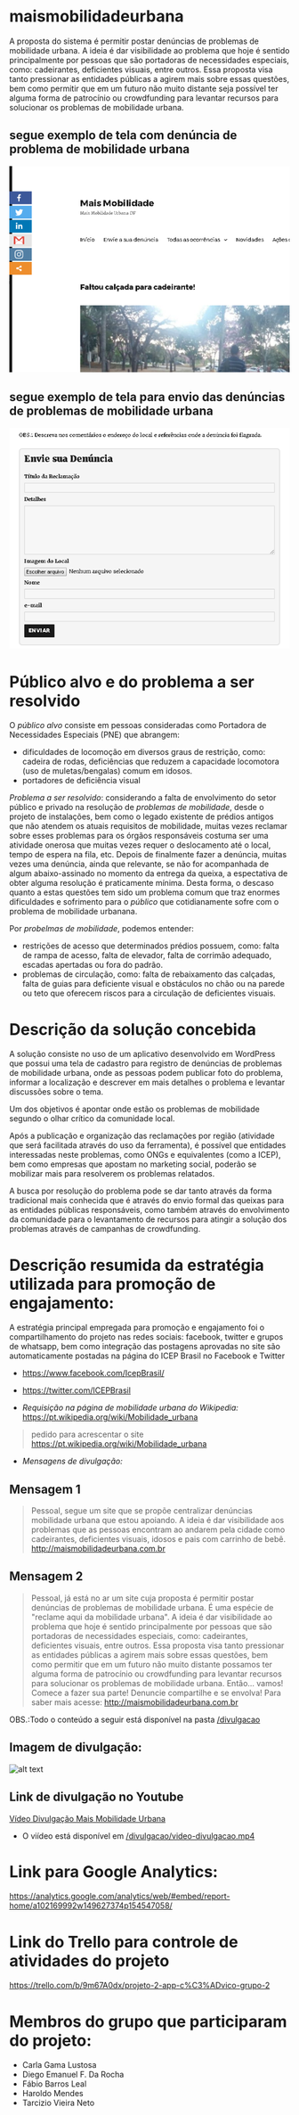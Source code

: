 # maismobilidadeurbana
A proposta do sistema é permitir postar denúncias de problemas de mobilidade urbana. A ideia é dar visibilidade ao problema que hoje é sentido principalmente por pessoas que são portadoras de necessidades especiais, como: cadeirantes, deficientes visuais, entre outros. Essa proposta visa tanto pressionar as entidades públicas a agirem mais sobre essas questões, bem como permitir que em um futuro não muito distante seja possível ter alguma forma de patrocínio ou crowdfunding para levantar recursos para solucionar os problemas de mobilidade urbana.

## segue exemplo de tela com denúncia de problema de mobilidade urbana
![alt text](print-tela/print-reclamacao.png)

## segue exemplo de tela para envio das denúncias de problemas de mobilidade urbana
![alt text](print-tela/print-tela-denuncia.png)

# Público alvo e do problema a ser resolvido
O *público alvo* consiste em pessoas consideradas como Portadora de Necessidades Especiais (PNE) que abrangem:
- dificuldades de locomoção em diversos graus de restrição, como: cadeira de rodas, deficiências que reduzem a capacidade locomotora (uso de muletas/bengalas) comum em idosos.
- portadores de deficiência visual

*Problema a ser resolvido*: considerando a falta de envolvimento do setor público e privado na resolução de *problemas de mobilidade*, desde o projeto de instalações, bem como o legado existente de prédios antigos que não atendem os atuais requisitos de mobilidade, muitas vezes reclamar sobre esses problemas para os órgãos responsáveis costuma ser uma atividade onerosa que muitas vezes requer o deslocamento até o local, tempo de espera na fila, etc. Depois de finalmente fazer a denúncia, muitas vezes uma denúncia, ainda que relevante, se não for acompanhada de algum abaixo-assinado no momento da entrega da queixa, a espectativa de obter alguma resolução é praticamente mínima. Desta forma, o descaso quanto a estas questões tem sido um problema comum que traz enormes dificuldades e sofrimento para o *público* que cotidianamente sofre com o problema de mobilidade urbanana.

Por *probelmas de mobilidade*, podemos entender: 
- restrições de acesso que determinados prédios possuem, como: falta de rampa de acesso, falta de elevador, falta de corrimão adequado, escadas apertadas ou fora do padrão.
- problemas de circulação, como: falta de rebaixamento das calçadas, falta de guias para deficiente visual e obstáculos no chão ou na parede ou teto que oferecem riscos para a circulação de deficientes visuais.
 
# Descrição da solução concebida
A solução consiste no uso de um aplicativo desenvolvido em WordPress que possui uma tela de cadastro para registro de denúncias de problemas de mobilidade urbana, onde as pessoas podem publicar foto do problema, informar a localização e descrever em mais detalhes o problema e levantar discussões sobre o tema.

Um dos objetivos é apontar onde estão os problemas de mobilidade segundo o olhar crítico da comunidade local.

Após a publicação e organização das reclamações por região (atividade que será facilitada através do uso da ferramenta), é possível que entidades interessadas neste problemas, como ONGs e equivalentes (como a ICEP), bem como empresas que apostam no marketing social, poderão se mobilizar mais para resolverem os problemas relatados.

A busca por resolução do problema pode se dar tanto através da forma tradicional mais conhecida que é através do envio formal das queixas para as entidades públicas responsáveis, como também através do envolvimento da comunidade para o levantamento de recursos para atingir a solução dos problemas através de campanhas de crowdfunding.

# Descrição resumida da estratégia utilizada para promoção de engajamento:
A estratégia principal empregada para promoção e engajamento foi o compartilhamento do projeto nas redes sociais: facebook, twitter e grupos de whatsapp, bem como integração das postagens aprovadas no site são automaticamente postadas na página do ICEP Brasil no Facebook e Twitter
- https://www.facebook.com/IcepBrasil/
- https://twitter.com/ICEPBrasil

- *Requisição na página de mobilidade urbana do Wikipedia:* https://pt.wikipedia.org/wiki/Mobilidade_urbana
> pedido para acrescentar o site https://pt.wikipedia.org/wiki/Mobilidade_urbana

- *Mensagens de divulgação:*
## Mensagem 1
> Pessoal, segue um site que se propõe centralizar denúncias mobilidade urbana que estou apoiando. A ideia é dar visibilidade aos problemas que as pessoas encontram ao andarem pela cidade como cadeirantes, deficientes visuais, idosos e pais com carrinho de bebê.
> http://maismobilidadeurbana.com.br

## Mensagem 2
> Pessoal, já está no ar um site cuja proposta é permitir postar denúncias de problemas de mobilidade urbana. É uma espécie de "reclame aqui da mobilidade urbana". A ideia é dar visibilidade ao problema que hoje é sentido principalmente por pessoas que são portadoras de necessidades especiais, como: cadeirantes, deficientes visuais, entre outros.
Essa proposta visa tanto pressionar as entidades públicas a agirem mais sobre essas questões, bem como permitir que em um futuro não muito distante possamos ter alguma forma de patrocínio ou crowdfunding para levantar recursos para solucionar os problemas de mobilidade urbana. 
> Então... vamos! Comece a fazer sua parte! Denuncie compartilhe e se envolva!
> Para saber mais acesse: http://maismobilidadeurbana.com.br

OBS.:Todo o conteúdo a seguir está disponível na pasta [/divulgacao](divulgacao)

## Imagem de divulgação:
![alt text](/divulgacao/divulgacao/mmu-campaign2.png)

## Link de divulgação no Youtube

[Vídeo Divulgação Mais Mobilidade Urbana](https://www.youtube.com/watch?v=rP1YCUh7Lx8)

- O viídeo está disponível em [/divulgacao/video-divulgacao.mp4](divulgacao/video-divulgacao.mp4)

# Link para Google Analytics:
https://analytics.google.com/analytics/web/#embed/report-home/a102169992w149627374p154547058/

# Link do Trello para controle de atividades do projeto
https://trello.com/b/9m67A0dx/projeto-2-app-c%C3%ADvico-grupo-2

# Membros do grupo que participaram do projeto:
- Carla Gama Lustosa
- Diego Emanuel F. Da Rocha
- Fábio Barros Leal
- Haroldo Mendes
- Tarcizio Vieira Neto

